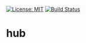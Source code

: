 [![License: MIT](https://img.shields.io/badge/License-MIT-yellow.svg)](https://opensource.org/licenses/MIT)
[![Build Status](https://travis-ci.org/johnabass/hub.svg?branch=master)](https://travis-ci.org/johnabass/hub)
# hub
